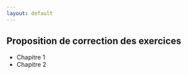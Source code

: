```yaml
---
layout: default
---
```


## Proposition de correction des exercices

   * Chapitre 1
   * Chapitre 2


